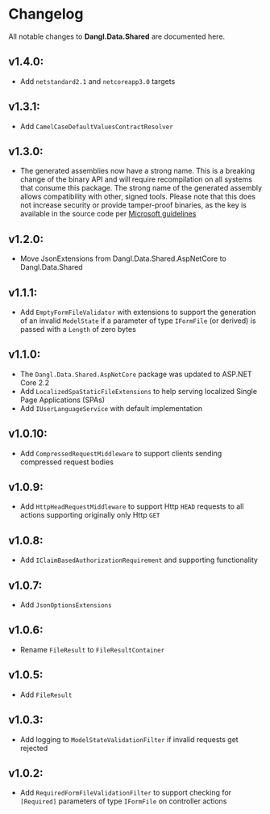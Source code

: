 # Changelog

All notable changes to **Dangl.Data.Shared** are documented here.

## v1.4.0:
- Add `netstandard2.1` and `netcoreapp3.0` targets

## v1.3.1:
- Add `CamelCaseDefaultValuesContractResolver`

## v1.3.0:
- The generated assemblies now have a strong name. This is a breaking change of the binary API and will require recompilation on all systems that consume this package. The strong name of the generated assembly allows compatibility with other, signed tools. Please note that this does not increase security or provide tamper-proof binaries, as the key is available in the source code per [Microsoft guidelines](https://msdn.microsoft.com/en-us/library/wd40t7ad(v=vs.110).aspx)

## v1.2.0:
- Move JsonExtensions from Dangl.Data.Shared.AspNetCore to Dangl.Data.Shared

## v1.1.1:
- Add `EmptyFormFileValidator` with extensions to support the generation of an invalid `ModelState` if a parameter of type `IFormFile` (or derived) is passed with a `Length` of zero bytes

## v1.1.0:
- The `Dangl.Data.Shared.AspNetCore` package was updated to ASP.NET Core 2.2
- Add `LocalizedSpaStaticFileExtensions` to help serving localized Single Page Applications (SPAs)
- Add `IUserLanguageService` with default implementation

## v1.0.10:
- Add `CompressedRequestMiddleware` to support clients sending compressed request bodies

## v1.0.9:
- Add `HttpHeadRequestMiddleware` to support Http `HEAD` requests to all actions supporting originally only Http `GET`

## v1.0.8:
- Add `IClaimBasedAuthorizationRequirement` and supporting functionality

## v1.0.7:
- Add `JsonOptionsExtensions`

## v1.0.6:
- Rename `FileResult` to `FileResultContainer`

## v1.0.5:
- Add `FileResult`

## v1.0.3:
- Add logging to `ModelStateValidationFilter` if invalid requests get rejected

## v1.0.2:
- Add `RequiredFormFileValidationFilter` to support checking for `[Required]` parameters of type `IFormFile` on controller actions
